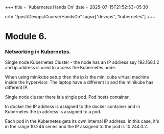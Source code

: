 +++
title = 'Kubernetes Hands On'
date = 2025-07-15T21:52:53+05:30

url= "/post/Devops/Course/HandsOn"
tags=["devops", "kubernetes"]
+++
# Module 6.


### **Networking in Kubernetes.**
Single node Kubernetes Cluster - the node has an IP address say 192.168.1.2 and ip address is used to access the Kubernetes node.

When using minikube setup then the ip is the mini cube virtual machine inside the hypervisor. The laptop have a different Ip and the minikube has different IP.

Single node cluster there is a single pod. Pod hosts container.

In docker the IP address is assigned to the docker container and in Kubernetes the ip address is assigned to a pod.

Each pod in the Kubernetes gets its own internal IP address. In this case, it's in the range 10.244 series and the IP assigned to the pod is 10.244.0.2. 

